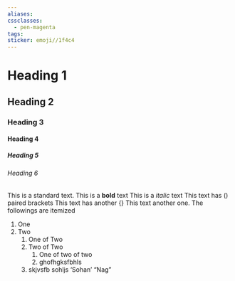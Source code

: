 ```yaml
---
aliases:
cssclasses:
  - pen-magenta
tags:
sticker: emoji//1f4c4
---
```

# Heading 1
## Heading 2
### Heading 3
#### Heading 4
##### Heading 5
###### Heading 6

This is a standard text.
This is a **bold** text
This is a *italic* text
This text has () paired brackets
This text has another {}
This text another one.
The followings are itemized
1. One
2. Two
	1. One of Two
	2. Two of Two
		1. One of two of two
		2. ghofhgksfbhls
	3. skjvsfb
sohljs ‘Sohan’ “Nag”